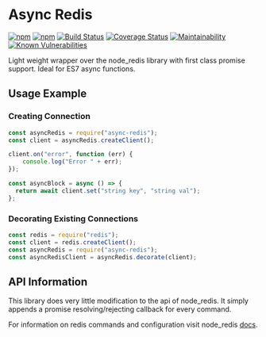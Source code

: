 Async Redis
===========================

[![npm](https://img.shields.io/npm/v/async-redis.svg)](https://www.npmjs.com/package/async-redis)
[![npm](https://img.shields.io/npm/dm/async-redis.svg)](https://www.npmjs.com/package/async-redis)
[![Build Status](https://travis-ci.org/moaxaca/async-redis.svg?branch=master)](https://travis-ci.org/moaxaca/async-redis)
[![Coverage Status](https://coveralls.io/repos/github/moaxaca/async-redis/badge.svg)](https://coveralls.io/github/moaxaca/async-redis)
[![Maintainability](https://api.codeclimate.com/v1/badges/141c7e0d80d10b10c42a/maintainability)](https://codeclimate.com/github/moaxaca/async-redis/maintainability)
[![Known Vulnerabilities](https://snyk.io/test/github/moaxaca/async-redis/badge.svg?targetFile=package.json)](https://snyk.io/test/github/moaxaca/async-redis?targetFile=package.json)

Light weight wrapper over the node_redis library with first class promise support. Ideal for ES7 async functions. 

## Usage Example

### Creating Connection
```js
const asyncRedis = require("async-redis");
const client = asyncRedis.createClient();

client.on("error", function (err) {
    console.log("Error " + err);
});

const asyncBlock = async () => {
  return await client.set("string key", "string val");
};
```

### Decorating Existing Connections
```js
const redis = require("redis");
const client = redis.createClient();
const asyncRedis = require("async-redis");
const asyncRedisClient = asyncRedis.decorate(client);
```

## API Information
This library does very little modification to the api of node_redis. 
It simply appends a promise resolving/rejecting callback for every command. 

For information on redis commands and configuration visit node_redis 
[docs](http://redis.js.org). 



